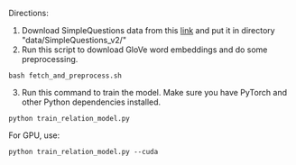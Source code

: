 Directions:
1. Download SimpleQuestions data from this [link](https://www.dropbox.com/s/tohrsllcfy7rch4/SimpleQuestions_v2.tgz) and put it in directory "data/SimpleQuestions_v2/"
2. Run this script to download GloVe word embeddings and do some preprocessing.
```
bash fetch_and_preprocess.sh
```
3. Run this command to train the model. Make sure you have PyTorch and other Python dependencies installed.
```
python train_relation_model.py 
```
For GPU, use:
```
python train_relation_model.py --cuda
```